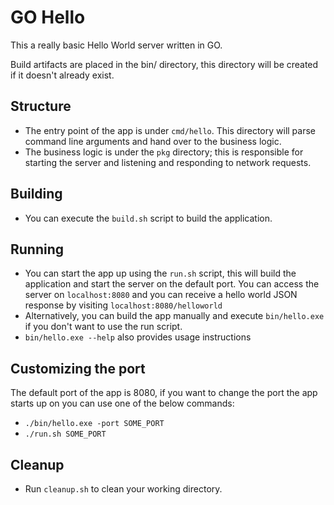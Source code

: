 # GO Hello

This a really basic Hello World server written in GO.

Build artifacts are placed in the bin/ directory, this directory will be created if it doesn't already exist.

## Structure

- The entry point of the app is under `cmd/hello`. This directory will parse command line arguments and hand over to the business logic.
- The business logic is under the `pkg` directory; this is responsible for starting the server and listening and responding to network requests.

## Building

- You can execute the `build.sh` script to build the application.

## Running

- You can start the app up using the `run.sh` script, this will build the application and start the server on the default port. You can access the server on `localhost:8080` and you can receive a hello world JSON response by visiting `localhost:8080/helloworld`
- Alternatively, you can build the app manually and execute `bin/hello.exe` if you don't want to use the run script.
- `bin/hello.exe --help` also provides usage instructions

## Customizing the port

The default port of the app is 8080, if you want to change the port the app starts up on you can use one of the below commands:

- `./bin/hello.exe -port SOME_PORT`
- `./run.sh SOME_PORT`

## Cleanup

- Run `cleanup.sh` to clean your working directory.
